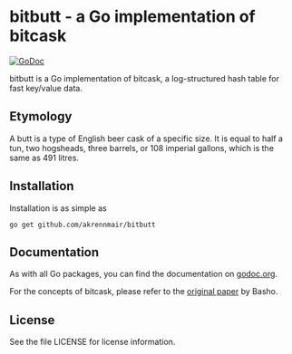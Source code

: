 # bitbutt - a Go implementation of bitcask

[![GoDoc](https://godoc.org/github.com/akrennmair/bitbutt?status.svg)](https://godoc.org/github.com/akrennmair/bitbutt)

bitbutt is a Go implementation of bitcask, a log-structured hash table for fast 
key/value data.

## Etymology

A butt is a type of English beer cask of a specific size. It is equal to half a 
tun, two hogsheads, three barrels, or 108 imperial gallons, which is the same 
as 491 litres.

## Installation

Installation is as simple as 

	go get github.com/akrennmair/bitbutt

## Documentation

As with all Go packages, you can find the documentation on 
[godoc.org](http://godoc.org/github.com/akrennmair/bitbutt).

For the concepts of bitcask, please refer to the [original 
paper](http://basho.com/wp-content/uploads/2015/05/bitcask-intro.pdf) by Basho.

## License

See the file LICENSE for license information.
